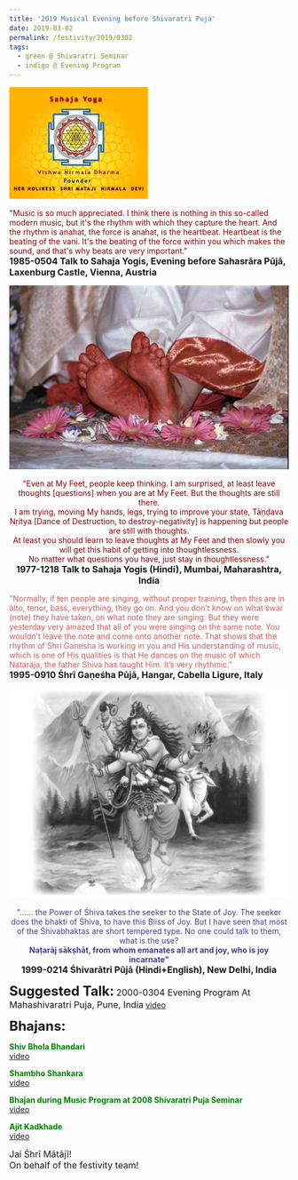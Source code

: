 ```yaml
---
title: '2019 Musical Evening before Shivaratri Puja'
date: 2019-03-02
permalink: /festivity/2019/0302
tags:
  - green @ Shivaratri Seminar
  - indigo @ Evening Program
---
```


![PICTURE 1](/images/image1.png)

<p>
<font color="DarkRed">"Music is so much appreciated. I think there is nothing in this so-called modern music, but it's the rhythm with which they capture the heart. And the rhythm is anahat, the force is anahat, is the heartbeat. Heartbeat is the beating of the vani. It's the beating of the force within you which makes the sound, and that's why beats are very important."</font><br>
<font size="+0"><b>1985-0504 Talk to Sahaja Yogis, Evening before Sahasrāra Pūjā, Laxenburg Castle, Vienna, Austria</b></font>
</p>

<div style="text-align: center"><img src="/images/image68.png" /></div>

<p style="text-align:center;">
<font color="DarkRed">"Even at My Feet, people keep thinking. I am surprised, at least leave thoughts [questions] when you are at My Feet. But the thoughts are still there.<br> 
I am trying, moving My hands, legs, trying to improve your state, Tāṇḍava Nṛitya [Dance of Destruction, to destroy-negativity] is happening but people are still with thoughts.<br>
At least you should learn to leave thoughts at My Feet and then slowly you will get this habit of getting into thoughtlessness.<br>
No matter what questions you have, just stay in thoughtlessness."</font><br>
<font size="+0"><b>1977-1218 Talk to Sahaja Yogis (Hindi), Mumbai, Maharashtra, India</b></font>
</p>

<p>
<font color="IndianRed">"Normally, if ten people are singing, without proper training, then this are in alto, tenor, bass, everything, they go on. And you don’t know on what swar (note) they have taken, on what note they are singing. But they were yesterday very amazed that all of you were singing on the same note. You wouldn’t leave the note and come onto another note. That shows that the rhythm of Shri Ganesha is working in you and His understanding of music, which is one of His qualities is that He dances on the music of which Nataraja, the father Shiva has taught Him. It’s very rhythmic."</font><br>
<font size="+0"><b>1995-0910 Śhrī Gaṇeśha Pūjā, Hangar, Cabella Ligure, Italy</b></font>
</p>

<div style="text-align: center"><img src="/images/image69.png" /></div>

<p style="text-align:center;">
<font color="DarkSlateBlue">"...... the Power of Śhiva takes the seeker to the State of Joy. The seeker does the bhakti of Śhiva, to have this Bliss of Joy. But I have seen that most of the Śhivabhaktas are short tempered type. No one could talk to them, what is the use?<br>
<b>Naṭarāj sākṣhāt, from whom emanates all art and joy, who is joy incarnate"</b></font><br>
<font size="+0"><b>1999-0214 Śhivarātri Pūjā (Hindi+English), New Delhi, India</b></font>
</p>

<font size="+2"><b>Suggested Talk:</b></font> 
<font size="+0">2000-0304 Evening Program At Mahashivaratri Puja, Pune, India</font>
<a href="https://www.youtube.com/watch?v=ug7Z5Q88N3o"> video</a><br>

<font size="+2"><b>Bhajans:</b></font>

<p>
<font color="green"><b>Shiv Bhola Bhandari</b></font><br>
<a href="https://seven-teams.github.io/Videos_Links.html"> video</a><br>
</p>

<p>
<font color="green"><b>Shambho Shankara</b></font><br>
<a href="https://www.youtube.com/watch?v=xtV5wb7yEgY">video</a>
</p>

<p>
<font color="green"><b>Bhajan during Music Program at 2008 Shivaratri Puja Seminar</b></font><br>
<a href="https://www.youtube.com/watch?v=VWMq3567m9Q&feature=youtu.be">video</a>
</p>
 
<p>
<font color="green"><b>Ajit Kadkhade</b></font><br>
<a href="https://www.youtube.com/watch?v=rItjILB8bNo">video</a> 
</p>

<p>
<font size="+0">Jai Śhrī Mātājī!<br>
On behalf of the festivity team!</font>
</p>